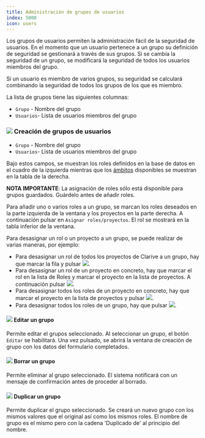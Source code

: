 ```yaml
---
title: Administración de grupos de usuarios
index: 5000
icon: users
---
```


Los grupos de usuarios permiten la administración fácil de la seguridad de usuarios. En el momento que
un usuario pertenece a un grupo su definición de seguridad se gestionará a través de sus grupos. Si se cambia
la seguridad de un grupo, se modificará la seguridad de todos los usuarios miembros del grupo.

Si un usuario es miembro de varios grupos, su seguridad se calculará combinando la seguridad de todos los grupos de los
que es miembro.

La lista de grupos tiene las siguientes columnas:

- `Grupo` - Nombre del grupo
- `Usuarios`- Lista de usuarios miembros del grupo

### <img src="/static/images/icons/add.svg" /> Creación de grupos de usuarios

- `Grupo` - Nombre del grupo
- `Usuarios`- Lista de usuarios miembros del grupo

Bajo estos campos, se muestran los roles definidos en la base de datos en el cuadro de la izquierda mientras que los [ámbitos](concepts/scope)
disponibles se muestran en la tabla de la derecha.

**NOTA IMPORTANTE**: La asignación de roles sólo está disponible para grupos guardados.
Guárdelo antes de añadir roles.

Para añadir uno o varios roles a un grupo, se marcan los roles deseados en la parte izquierda de la ventana y los proyectos en la parte derecha. A continuación pulsar en `Asignar roles/proyectos`. El rol se mostrará en la tabla inferior de la ventana.

Para desasignar un rol o un proyecto a un grupo, se puede realizar de varias maneras, por ejemplo:

- Para desasignar un rol de todos los proyectos de Clarive a un grupo, hay que marcar la fila y pulsar <img src="/static/images/icons/delete_red.svg" />.
- Para desasignar un rol de un proyecto en concreto, hay que marcar el rol en la lista de Roles y marcar el proyecto en la lista de proyectos. A continuación pulsar <img src="/static/images/icons/key_delete.svg" />.
- Para desasignar todos los roles de un proyecto en concreto, hay que marcar el proyecto en la lista de proyectos y pulsar <img src="/static/images/icons/key_delete.svg" />.
- Para desasignar todos los roles de un grupo, hay que pulsar <img src="/static/images/icons/del_all.svg" />.

#### <img src="/static/images/icons/edit.svg" /> Editar un grupo

Permite editar el grupos seleccionado. Al seleccionar un grupo, el botón `Editar` se habilitará. Una vez pulsado, se abrirá la ventana de creación de grupo con los datos del formulario completados.


#### <img src="/static/images/icons/delete.svg" /> Borrar un grupo

Permite eliminar al grupo seleccionado. El sistema notificará con un mensaje de confirmación antes de proceder al borrado.


#### <img src="/static/images/icons/copy.svg" /> Duplicar un grupo

Permite duplicar el grupo seleccionado. Se creará un nuevo grupo con los mismos valores que el original así como los mismos roles. El nombre de grupo es el mismo pero con la cadena 'Duplicado de' al principio del nombre.
